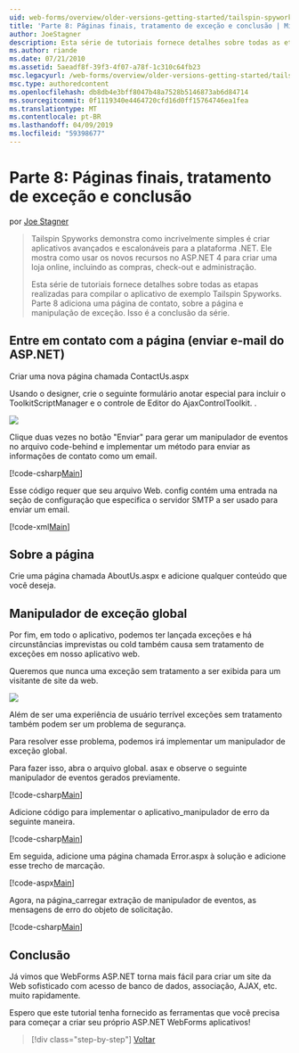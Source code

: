 ```yaml
---
uid: web-forms/overview/older-versions-getting-started/tailspin-spyworks/tailspin-spyworks-part-8
title: 'Parte 8: Páginas finais, tratamento de exceção e conclusão | Microsoft Docs'
author: JoeStagner
description: Esta série de tutoriais fornece detalhes sobre todas as etapas realizadas para compilar o aplicativo de exemplo Tailspin Spyworks. Parte 8 adiciona uma página de contato, sobre a página e a exceção...
ms.author: riande
ms.date: 07/21/2010
ms.assetid: 5aeadf8f-39f3-4f07-a78f-1c310c64fb23
msc.legacyurl: /web-forms/overview/older-versions-getting-started/tailspin-spyworks/tailspin-spyworks-part-8
msc.type: authoredcontent
ms.openlocfilehash: db8db4e3bff8047b48a7528b5146873ab6d84714
ms.sourcegitcommit: 0f1119340e4464720cfd16d0ff15764746ea1fea
ms.translationtype: MT
ms.contentlocale: pt-BR
ms.lasthandoff: 04/09/2019
ms.locfileid: "59398677"
---
```

# <a name="part-8-final-pages-exception-handling-and-conclusion"></a>Parte 8: Páginas finais, tratamento de exceção e conclusão

por [Joe Stagner](https://github.com/JoeStagner)

> Tailspin Spyworks demonstra como incrivelmente simples é criar aplicativos avançados e escalonáveis para a plataforma .NET. Ele mostra como usar os novos recursos no ASP.NET 4 para criar uma loja online, incluindo as compras, check-out e administração.
> 
> Esta série de tutoriais fornece detalhes sobre todas as etapas realizadas para compilar o aplicativo de exemplo Tailspin Spyworks. Parte 8 adiciona uma página de contato, sobre a página e manipulação de exceção. Isso é a conclusão da série.


## <a id="_Toc260221680"></a>  Entre em contato com a página (enviar e-mail do ASP.NET)

Criar uma nova página chamada ContactUs.aspx

Usando o designer, crie o seguinte formulário anotar especial para incluir o ToolkitScriptManager e o controle de Editor do AjaxControlToolkit. .

![](tailspin-spyworks-part-8/_static/image1.jpg)

Clique duas vezes no botão "Enviar" para gerar um manipulador de eventos no arquivo code-behind e implementar um método para enviar as informações de contato como um email.

[!code-csharp[Main](tailspin-spyworks-part-8/samples/sample1.cs)]

Esse código requer que seu arquivo Web. config contém uma entrada na seção de configuração que especifica o servidor SMTP a ser usado para enviar um email.

[!code-xml[Main](tailspin-spyworks-part-8/samples/sample2.xml)]

## <a id="_Toc260221681"></a>  Sobre a página

Crie uma página chamada AboutUs.aspx e adicione qualquer conteúdo que você deseja.

## <a id="_Toc260221682"></a>  Manipulador de exceção global

Por fim, em todo o aplicativo, podemos ter lançada exceções e há circunstâncias imprevistas ou cold também causa sem tratamento de exceções em nosso aplicativo web.

Queremos que nunca uma exceção sem tratamento a ser exibida para um visitante de site da web.

![](tailspin-spyworks-part-8/_static/image2.jpg)

Além de ser uma experiência de usuário terrível exceções sem tratamento também podem ser um problema de segurança.

Para resolver esse problema, podemos irá implementar um manipulador de exceção global.

Para fazer isso, abra o arquivo global. asax e observe o seguinte manipulador de eventos gerados previamente.

[!code-csharp[Main](tailspin-spyworks-part-8/samples/sample3.cs)]

Adicione código para implementar o aplicativo\_manipulador de erro da seguinte maneira.

[!code-csharp[Main](tailspin-spyworks-part-8/samples/sample4.cs)]

Em seguida, adicione uma página chamada Error.aspx à solução e adicione esse trecho de marcação.

[!code-aspx[Main](tailspin-spyworks-part-8/samples/sample5.aspx)]

Agora, na página\_carregar extração de manipulador de eventos, as mensagens de erro do objeto de solicitação.

[!code-csharp[Main](tailspin-spyworks-part-8/samples/sample6.cs)]

## <a id="_Toc260221683"></a>  Conclusão

Já vimos que WebForms ASP.NET torna mais fácil para criar um site da Web sofisticado com acesso de banco de dados, associação, AJAX, etc. muito rapidamente.

Espero que este tutorial tenha fornecido as ferramentas que você precisa para começar a criar seu próprio ASP.NET WebForms aplicativos!

> [!div class="step-by-step"]
> [Voltar](tailspin-spyworks-part-7.md)
